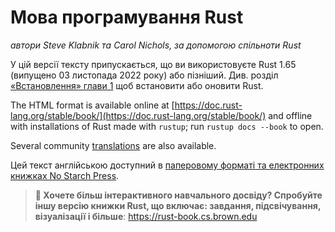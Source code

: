 # Мова програмування Rust

*автори Steve Klabnik та Carol Nichols, за допомогою спільноти Rust*

У цій версії тексту припускається, що ви використовуєте Rust 1.65 (випущено 03 листопада 2022 року) або пізніший. Див. розділ [«Встановлення» глави 1][install]<!-- ignore -->
щоб встановити або оновити Rust.

The HTML format is available online at [https://doc.rust-lang.org/stable/book/](https://doc.rust-lang.org/stable/book/) and offline with installations of Rust made with `rustup`; run `rustup docs
--book` to open.

Several community [translations][] are also available.

Цей текст англійською доступний в [паперовому форматі та електронних книжках No Starch Press][nsprust].

> **🚨 Хочете більш інтерактивного навчального досвіду? Спробуйте іншу версію книжки Rust, що включає: завдання, підсвічування, візуалізації і більше**: <https://rust-book.cs.brown.edu>

[install]: ch01-01-installation.html
[translations]: appendix-06-translation.html
[nsprust]: https://nostarch.com/rust-programming-language-2nd-edition
